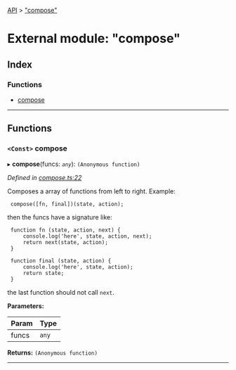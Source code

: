 [API](../README.md) > ["compose"](../modules/_compose_.md)

# External module: "compose"

## Index

### Functions

* [compose](_compose_.md#compose)

---

## Functions

<a id="compose"></a>

### `<Const>` compose

▸ **compose**(funcs: *`any`*): `(Anonymous function)`

*Defined in [compose.ts:22](https://github.com/amcdnl/ngxs/blob/4ba1032/packages/store/src/compose.ts#L22)*

Composes a array of functions from left to right. Example:

     compose([fn, final])(state, action);
    

then the funcs have a signature like:

     function fn (state, action, next) {
         console.log('here', state, action, next);
         return next(state, action);
     }
    
     function final (state, action) {
         console.log('here', state, action);
         return state;
     }
    

the last function should not call `next`.

**Parameters:**

| Param | Type |
| ------ | ------ |
| funcs | `any` | 

**Returns:** `(Anonymous function)`

___

